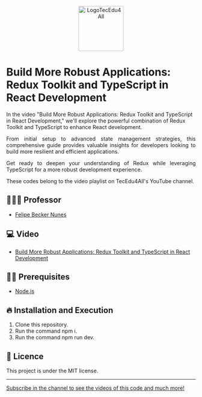 <p align="center">
  <img alt="LogoTecEdu4All" src="https://yt3.googleusercontent.com/dmw2l1Yz24lOBeG175P6ovEnNdNI3zNVoMiUMRNyqE8o_ECDsvU1ttPNRWCB_VAXZlOcLKsiYKQ=s176-c-k-c0x00ffffff-no-rj" width="120px" />
</p>

# Build More Robust Applications: Redux Toolkit and TypeScript in React Development

<p align="justify">

In the video "Build More Robust Applications: Redux Toolkit and TypeScript in React Development," we'll explore the powerful combination of Redux Toolkit and TypeScript to enhance React development. 
  </p>
  
<p align="justify">
From initial setup to advanced state management strategies, this comprehensive guide provides valuable insights for developers looking to build more resilient and efficient applications. 
  </p>

<p align="justify">
Get ready to deepen your understanding of Redux while leveraging TypeScript for a more robust development experience.
</p>

<p align="justify">These codes belong to the video playlist on TecEdu4All's YouTube channel.</p> 


## 👨🏼‍💻 Professor

- [Felipe Becker Nunes](https://www.linkedin.com/in/felipe-becker-nunes-b561a576/)

## 💻 Video

- [Build More Robust Applications: Redux Toolkit and TypeScript in React Development](https://youtu.be/sxNL2FB0zIQ)

## ✋🏻 Prerequisites

- [Node.js](https://nodejs.org/en/)

## 🔥 Installation and Execution

1. Clone this repository.
2. Run the command npm i.
3. Run the command npm run dev.

## 📝 Licence

This project is under the MIT license. 

---

[Subscribe in the channel to see the videos of this code and much more!](https://www.youtube.com/channel/UClIDejJoLMKCfXKEyi5ZTWQ)
